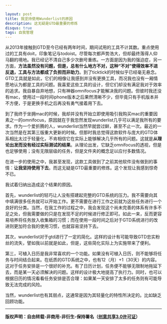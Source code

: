 ```yaml
---

layout: post
title: 我坚持使用Wunderlist的原因
description: 这无疑是GTD最重要的修炼
disqus: true
tags: 自我管理
---
```

从2013年接触到GTD至今已经有两年时间，期间试用的工具不计其数。重点使用过的工具有doit，印象笔记与todoist。尽管每次都声势浩大，但却最终落得人仰马翻的境地。我已经记不清自己多少次删号重练。一方面是因为我的强迫症，另一方面，**方法虽然没有问题，但是，总有什么地方不对，这种“不对”使得效率不进反退，工具与方法都成了负担而非助力**。到了ticktick的时候似乎已经毫无悬念。GTD工具就是如此，它们的相像让我感到并没有更换工具，而况我也没有一厢情愿地认为都是工具的问题。我喜爱这些工具的设计，但它们却没有满足我对于效率的追求。我自暴自弃地想，只有神器omnifocus才能解决我的问题。但彼时我还没有mac，使用过一段时间iphone版本之后果然清晰不少，但毕竟只有手机版本并不方便，于是更换手机之后再没有勇气接着用下去。

到了我终于坐拥mac的时候，我却并没有开始立即使用吸引我购买mac的重要因素之一的omnifocus，原因就在于我忽然发现wunderlist几乎可以满足我所有的要求。作为一个爱折腾的人，wunderlist当然早就尝过鲜，甚至不止一次。最近的一次当然是在其第三版重大更新的时候。但那时我总觉得这款软件与庞大的GTD体系相比太过于轻量化，不肯相信它在实际上能够解决几乎所有的问题。这就是**从理论出发而没有经过实际测试的结果**。从理论出发，它缺乏omnifocus的透视，但是也足够使用；没有无限层级的任务，但是文件夹的概念足以应付多数情况。

在进一步的使用之中，我甚至发现，这款工具做到了之前其他软件没有做到的事情：**让我坚持使用下去**。而这无疑是GTD最重要的修炼。这个发现让我感到惊奇不已。

我试着归纳出造成这个结果的原因。

首先，wunderlist的轻巧让人没有搭建起完整的GTD系统的压力。我不需要向其中填满很多任务就可以开始工作。更不需要在进行工作之前就为这些任务进行一个良好的分类。当然，在我工作的过程之中，我会发现这个尚未完善的体系有许多不足之处，但我需要做的只是在发现不足的时候进行修正即可。如此一来，反而更容易培养将任务放入收集箱的习惯；而在使用一段时间之后对于GTD系统进行的改进则更加符合我的使用习惯，也就容易坚持下去。

其次，wunderlist对于gtd进行了一定的简化。这样的设计有可能导致GTD忠实粉丝的流失，譬如我以前就是如此，但是，这些简化实际上为实施带来了便利。

第三，可植入日历是我非常喜欢的一个功能。如果没有可植入日历，则不能够将任务与时间结合起来。在纸质的GTD系统之中，也有12（月）+1（30天）的内容。这对于任务安排是一个很好的补充。有了日历计划，任务便不能够无限制地拖延下去，而是某一天必须解决的问题。这样的设计极大地提高了执行力。同时，也可以根据日历的情况看看任务安排是否合理：如果某一天安排了太多的任务则有可能导致无法完成的风险。

当然，wunderlist也有其弱点，这通常是因为其轻量化的特性所决定的。比如缺乏回顾功能。

---
**版权声明：自由转载-非商用-非衍生-保持署名（[创意共享3.0许可证](https://creativecommons.org/licenses/by-nc-nd/3.0/deed.zh)）**